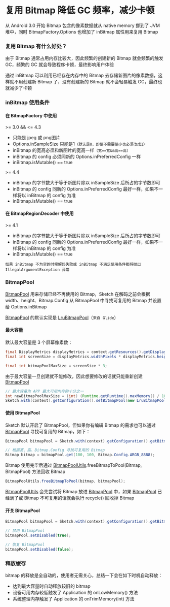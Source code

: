 # 复用 Bitmap 降低 GC 频率，减少卡顿

从 Android 3.0 开始 Bitmap 包含的像素数据就从 native memory 挪到了 JVM 堆中，同时 BitmapFactory.Options 也增加了 inBitmap 属性用来复用 Bitmap

### 复用 Bitmap 有什么好处？

由于 Bitmap 通常占用内存比较大，因此频繁的创建新的 Bitmap 就会频繁的触发 GC，频繁的 GC 就会导致程序卡顿，最终影响用户体验

通过 inBitmap 可以利用已经存在内存中的 Bitmap 去存储新图片的像素数据，这样就不用创建新 Bitmap 了，没有创建新的 Bitmap 就不会轻易触发 GC，最终也就减少了卡顿

### inBitmap 使用条件

#### 在 BitmapFactory 中使用
\>= 3.0 && <= 4.3
* 只能是 jpeg 或 png图片
* Options.inSampleSize 只能是1`（默认是0，即使不需要缩小也必须改成1）`
* inBitmap 的宽高必须和新图片的宽高一样`（宽==宽&&高==高）`
* inBitmap 的 config 必须同新的 Options.inPreferredConfig 一样
* inBitmap.isMutable() == true

\>= 4.4
* inBitmap 的字节数大于等于新图片除以 inSampleSize 后所占的字节数即可
* inBitmap 的 config 同新的 Options.inPreferredConfig  最好一样，如果不一样将以 inBitmap 的 config 为准
* inBitmap.isMutable() == true

#### 在 BitmapRegionDecoder 中使用

\>= 4.1
* inBitmap 的字节数大于等于新图片除以 inSampleSize 后所占的字节数即可
* inBitmap 的 config 同新的 Options.inPreferredConfig 最好一样，如果不一样将以 inBitmap 的 config 为准
* inBitmap.isMutable() == true

`如果 inBitmap 不为空的时候解码失败或 inBitmap 不满足使用条件都将抛出 IllegalArgumentException 异常`

### BitmapPool

[BitmapPool] 用来存储已经不再使用的 Bitmap，Sketch 在解码之前会根据 width、height、Bitmap.Config 从 BitmapPool 中寻找可复用的 Bitmap 并设置给 Options.inBitmap

[BitmapPool] 的默认实现是 [LruBitmapPool]（`来自 Glide`）

#### 最大容量

默认最大容量是 3 个屏幕像素数：

```java
final DisplayMetrics displayMetrics = context.getResources().getDisplayMetrics();
final int screenSize = displayMetrics.widthPixels * displayMetrics.heightPixels * 4;

final int bitmapPoolMaxSize = screenSize * 3;
```

由于最大容量一旦创建就不能修改，因此想要修改的话就只能重新创建 [BitmapPool]

```java
// 最大容量为 APP 最大可用内存的十分之一
int newBitmapPoolMaxSize = (int) (Runtime.getRuntime().maxMemory() / 10);
Sketch.with(context).getConfiguration().setBitmapPool(new LruBitmapPool(context, newBitmapPoolMaxSize));
```

#### 使用 BitmapPool

Sketch 默认开启了 BitmapPool，但如果你有编辑 Bitmap 的需求也可以通过 [BitmapPool] 寻找可复用的 Bitmap，如下：

```java
BitmapPool bitmapPool = Sketch.with(context).getConfiguration().getBitmapPool();

// 根据宽、高、Bitmap.Config 寻找可复用的 Bitmap
Bitmap bitmap = bitmapPool.get(100, 100, Bitmap.Config.ARGB_8888);
```

Bitmap 使用完毕后通过 [BitmapPoolUtils].freeBitmapToPool(Bitmap, BitmapPool) 方法回收 Bitmap

```java
BitmapPoolUtils.freeBitmapToPool(bitmap, bitmapPool);
```

[BitmapPoolUtils] 会先尝试将 Bitmap 放进 [BitmapPool] 中，如果 [BitmapPool] 已经满了或 Bitmap 不可复用的话就会执行 recycle() 回收掉 Bitmap

#### 开关 BitmapPool

```java
BitmapPool bitmapPool = Sketch.with(context).getConfiguration().getBitmapPool();

// 禁用 BitmapPool
bitmapPool.setDisabled(true);

// 恢复 BitmapPool
bitmapPool.setDisabled(false);
```

### 释放缓存

bitmap 的释放是全自动的，使用者无需关心，总结一下会在如下时机自动释放：

* 达到最大容量时自动释放较旧的 bitmap
* 设备可用内存较低触发了 Application 的 onLowMemory() 方法
* 系统整理内存触发了 Application 的 onTrimMemory(int) 方法

[BitmapPool]: ../../sketch/src/main/java/com/github/panpf/sketch/cache/BitmapPool.java
[LruBitmapPool]: ../../sketch/src/main/java/com/github/panpf/sketch/cache/LruBitmapPool.java
[BitmapPoolUtils]: ../../sketch/src/main/java/com/github/panpf/sketch/cache/BitmapPoolUtils.java
